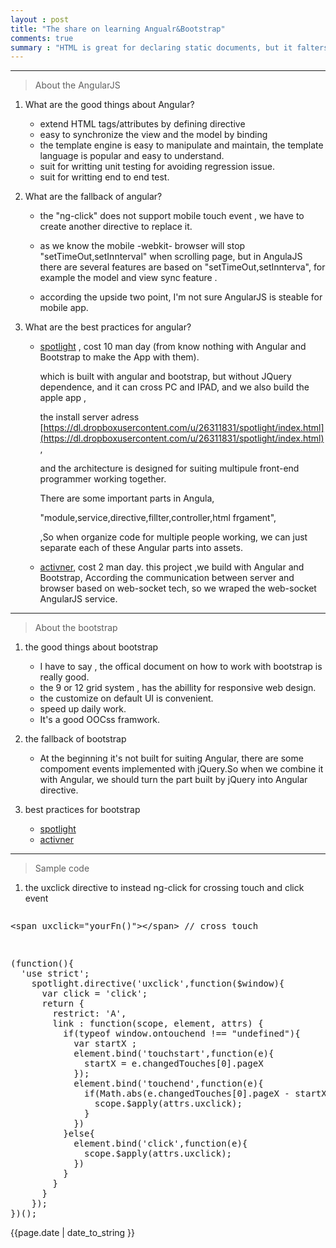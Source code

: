 ```yaml
---
layout : post
title: "The share on learning Angualr&Bootstrap"
comments: true
summary : "HTML is great for declaring static documents, but it falters when we try to use it for declaring dynamic views in web-applications. AngularJS lets you extend HTML vocabulary for your application. The resulting environment is extraordinarily expressive, readable, and quick to develop."
---
```



*** 
>About the AngularJS


1. What are the good things about Angular?
   
   * extend HTML tags/attributes by defining directive
   * easy to synchronize the view and the model by binding
   * the template engine is easy to manipulate and maintain, the template language is popular and easy to understand.
   * suit for writting unit testing for avoiding regression issue.
   * suit for writting end to end test.

2. What are the fallback of angular?
   
   * the "ng-click" does not support mobile touch event , we have to create another directive to replace it.

   * as we know the mobile -webkit- browser will stop "setTimeOut,setInnterval" when scrolling page,
      but in AngulaJS  there are several features are based on "setTimeOut,setInnterva",
      for example the model and view sync feature .

   * according the upside two point, I'm not sure AngularJS is steable for mobile app.
       

    
3. What are the best practices for angular?
   
   * [spotlight](http://ftp.tibcoux.com/BC/poc) , cost 10 man day (from know nothing with Angular and Bootstrap to make the App with them).
      
      which is built with angular and bootstrap, but without JQuery dependence,
      and it can cross PC and IPAD, and we also build the apple app ,

      the install server adress [https://dl.dropboxusercontent.com/u/26311831/spotlight/index.html](https://dl.dropboxusercontent.com/u/26311831/spotlight/index.html),
      
      and the architecture is designed for suiting multipule front-end programmer working together.

      There are some important parts in Angula, 
      
      "module,service,directive,fillter,controller,html frgament",

      ,So when organize code for multiple people working, we can just separate each of these Angular parts into assets.

   
   * [activner](http://ftp.tibcoux.com/activner/), cost 2 man day.
       this project ,we build with Angular and Bootstrap,
       According the communication between server and browser based on web-socket tech,
       so we wraped  the web-socket AngularJS service.

---
>About the bootstrap

1. the good things about bootstrap
   
   * I have to say , the offical document on how to work with bootstrap is really good.
   * the 9 or 12 grid system , has the abillity for responsive web design. 
   * the customize on default UI is convenient.
   * speed up daily work.
   * It's a good OOCss framwork.

2. the fallback of bootstrap
   * At the beginning it's not built for suiting Angular, there are some compoment events implemented with jQuery.So when we combine it with Angular, we should turn the part built by jQuery into Angular directive.

3. best practices for bootstrap 
   *  [spotlight](http://ftp.tibcoux.com/BC/poc)
   *  [activner](http://ftp.tibcoux.com/activner/)

---
>Sample code

 1. the uxclick directive to instead ng-click for crossing touch and click event


<pre>
<xmp><span uxclick="yourFn()"></span> // cross touch</xmp>
</pre>



<pre>
(function(){
  'use strict';
    spotlight.directive('uxclick',function($window){
      var click = 'click';
      return {
        restrict: 'A',
        link : function(scope, element, attrs) {
          if(typeof window.ontouchend !== "undefined"){
            var startX ;
            element.bind('touchstart',function(e){
              startX = e.changedTouches[0].pageX
            });
            element.bind('touchend',function(e){
              if(Math.abs(e.changedTouches[0].pageX - startX) < 10){
                scope.$apply(attrs.uxclick);
              }
            })
          }else{
            element.bind('click',function(e){
              scope.$apply(attrs.uxclick);
            })
          }
        }
      }
    });
})();
</pre>

{{page.date | date_to_string }}
